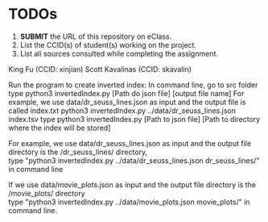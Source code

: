 # TODOs

1. **SUBMIT** the URL of this repository on eClass. 
2. List the CCID(s) of student(s) working on the project.
3. List all sources consulted while completing the assignment.

King Fu (CCID: xinjian) Scott Kavalinas (CCID:  skavalin)

Run the program to create inverted index: In command line, go to src folder
type python3 invertedIndex.py [Path do json file] [output file name]
For example, we use data/dr_seuss_lines.json as input and the output file is called index.txt
python3 invertedIndex.py ../data/dr_seuss_lines.json index.tsv
type python3 invertedIndex.py [Path to json file] [Path to directory where the index will be stored]

For example, we use data/dr_seuss_lines.json as input and the output file directory is the /dr_seuss_lines/ directory,</br>
type "python3 invertedIndex.py ../data/dr_seuss_lines.json dr_seuss_lines/" in command line

If we use data/movie_plots.json as input and the output file directory is the /movie_plots/ directory</br>
type "python3 invertedIndex.py ../data/movie_plots.json movie_plots/" in command line.

